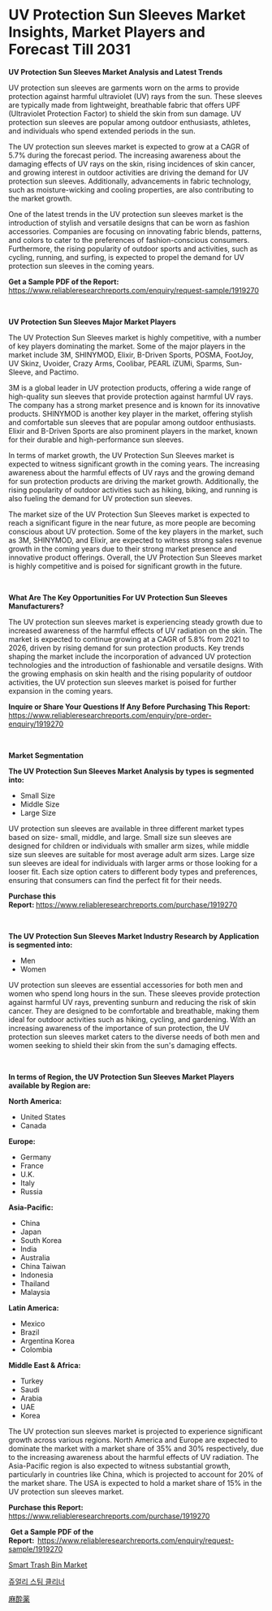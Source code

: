 <p><h1>UV Protection Sun Sleeves Market Insights, Market Players and Forecast Till 2031</h1></p><p><strong>UV Protection Sun Sleeves Market Analysis and Latest Trends</strong></p>
<p><p>UV protection sun sleeves are garments worn on the arms to provide protection against harmful ultraviolet (UV) rays from the sun. These sleeves are typically made from lightweight, breathable fabric that offers UPF (Ultraviolet Protection Factor) to shield the skin from sun damage. UV protection sun sleeves are popular among outdoor enthusiasts, athletes, and individuals who spend extended periods in the sun.</p><p>The UV protection sun sleeves market is expected to grow at a CAGR of 5.7% during the forecast period. The increasing awareness about the damaging effects of UV rays on the skin, rising incidences of skin cancer, and growing interest in outdoor activities are driving the demand for UV protection sun sleeves. Additionally, advancements in fabric technology, such as moisture-wicking and cooling properties, are also contributing to the market growth.</p><p>One of the latest trends in the UV protection sun sleeves market is the introduction of stylish and versatile designs that can be worn as fashion accessories. Companies are focusing on innovating fabric blends, patterns, and colors to cater to the preferences of fashion-conscious consumers. Furthermore, the rising popularity of outdoor sports and activities, such as cycling, running, and surfing, is expected to propel the demand for UV protection sun sleeves in the coming years.</p></p>
<p><strong>Get a Sample PDF of the Report:&nbsp;</strong> <a href="https://www.reliableresearchreports.com/enquiry/request-sample/1919270">https://www.reliableresearchreports.com/enquiry/request-sample/1919270</a></p>
<p>&nbsp;</p>
<p><strong>UV Protection Sun Sleeves Major Market Players</strong></p>
<p><p>The UV Protection Sun Sleeves market is highly competitive, with a number of key players dominating the market. Some of the major players in the market include 3M, SHINYMOD, Elixir, B-Driven Sports, POSMA, FootJoy, UV Skinz, Uvoider, Crazy Arms, Coolibar, PEARL iZUMi, Sparms, Sun-Sleeve, and Pactimo.</p><p>3M is a global leader in UV protection products, offering a wide range of high-quality sun sleeves that provide protection against harmful UV rays. The company has a strong market presence and is known for its innovative products. SHINYMOD is another key player in the market, offering stylish and comfortable sun sleeves that are popular among outdoor enthusiasts. Elixir and B-Driven Sports are also prominent players in the market, known for their durable and high-performance sun sleeves.</p><p>In terms of market growth, the UV Protection Sun Sleeves market is expected to witness significant growth in the coming years. The increasing awareness about the harmful effects of UV rays and the growing demand for sun protection products are driving the market growth. Additionally, the rising popularity of outdoor activities such as hiking, biking, and running is also fueling the demand for UV protection sun sleeves.</p><p>The market size of the UV Protection Sun Sleeves market is expected to reach a significant figure in the near future, as more people are becoming conscious about UV protection. Some of the key players in the market, such as 3M, SHINYMOD, and Elixir, are expected to witness strong sales revenue growth in the coming years due to their strong market presence and innovative product offerings. Overall, the UV Protection Sun Sleeves market is highly competitive and is poised for significant growth in the future.</p></p>
<p>&nbsp;</p>
<p><strong>What Are The Key Opportunities For UV Protection Sun Sleeves Manufacturers?</strong></p>
<p><p>The UV protection sun sleeves market is experiencing steady growth due to increased awareness of the harmful effects of UV radiation on the skin. The market is expected to continue growing at a CAGR of 5.8% from 2021 to 2026, driven by rising demand for sun protection products. Key trends shaping the market include the incorporation of advanced UV protection technologies and the introduction of fashionable and versatile designs. With the growing emphasis on skin health and the rising popularity of outdoor activities, the UV protection sun sleeves market is poised for further expansion in the coming years.</p></p>
<p><strong>Inquire or Share Your Questions If Any Before Purchasing This Report:</strong> <a href="https://www.reliableresearchreports.com/enquiry/pre-order-enquiry/1919270">https://www.reliableresearchreports.com/enquiry/pre-order-enquiry/1919270</a></p>
<p>&nbsp;</p>
<p><strong>Market Segmentation</strong></p>
<p><strong>The UV Protection Sun Sleeves Market Analysis by types is segmented into:</strong></p>
<p><ul><li>Small Size</li><li>Middle Size</li><li>Large Size</li></ul></p>
<p><p>UV protection sun sleeves are available in three different market types based on size- small, middle, and large. Small size sun sleeves are designed for children or individuals with smaller arm sizes, while middle size sun sleeves are suitable for most average adult arm sizes. Large size sun sleeves are ideal for individuals with larger arms or those looking for a looser fit. Each size option caters to different body types and preferences, ensuring that consumers can find the perfect fit for their needs.</p></p>
<p><strong>Purchase this Report:&nbsp;</strong><a href="https://www.reliableresearchreports.com/purchase/1919270">https://www.reliableresearchreports.com/purchase/1919270</a></p>
<p>&nbsp;</p>
<p><strong>The UV Protection Sun Sleeves Market Industry Research by Application is segmented into:</strong></p>
<p><ul><li>Men</li><li>Women</li></ul></p>
<p><p>UV protection sun sleeves are essential accessories for both men and women who spend long hours in the sun. These sleeves provide protection against harmful UV rays, preventing sunburn and reducing the risk of skin cancer. They are designed to be comfortable and breathable, making them ideal for outdoor activities such as hiking, cycling, and gardening. With an increasing awareness of the importance of sun protection, the UV protection sun sleeves market caters to the diverse needs of both men and women seeking to shield their skin from the sun's damaging effects.</p></p>
<p>&nbsp;</p>
<p><strong>In terms of Region, the UV Protection Sun Sleeves Market Players available by Region are:</strong></p>
<p>
    <p> <strong> North America: </strong>
        <ul>
            <li>United States</li>
            <li>Canada</li>
        </ul>
        </p> 
    <p> <strong> Europe: </strong>
        <ul>
            <li>Germany</li>
            <li>France</li>
            <li>U.K.</li>
            <li>Italy</li>
            <li>Russia</li>
        </ul>
        </p> 
    <p> <strong> Asia-Pacific: </strong>
        <ul>
            <li>China</li>
            <li>Japan</li>
            <li>South Korea</li>
            <li>India</li>
            <li>Australia</li>
            <li>China Taiwan</li>
            <li>Indonesia</li>
            <li>Thailand</li>
            <li>Malaysia</li>
        </ul>
        </p> 
    <p> <strong> Latin America: </strong>
        <ul>
            <li>Mexico</li>
            <li>Brazil</li>
            <li>Argentina Korea</li>
            <li>Colombia</li>
        </ul>
        </p> 
    <p> <strong> Middle East & Africa: </strong>
        <ul>
            <li>Turkey</li>
            <li>Saudi</li>
            <li>Arabia</li>
            <li>UAE</li>
            <li>Korea</li>
        </ul>
    </p>
    </p>
<p><p>The UV protection sun sleeves market is projected to experience significant growth across various regions. North America and Europe are expected to dominate the market with a market share of 35% and 30% respectively, due to the increasing awareness about the harmful effects of UV radiation. The Asia-Pacific region is also expected to witness substantial growth, particularly in countries like China, which is projected to account for 20% of the market share. The USA is expected to hold a market share of 15% in the UV protection sun sleeves market.</p></p>
<p><strong>Purchase this Report: </strong><a href="https://www.reliableresearchreports.com/purchase/1919270">https://www.reliableresearchreports.com/purchase/1919270</a></p>
<p>&nbsp;<strong>Get a Sample PDF of the Report:&nbsp;&nbsp;</strong><a href="https://www.reliableresearchreports.com/enquiry/request-sample/1919270">https://www.reliableresearchreports.com/enquiry/request-sample/1919270</a></p>
<p><strong></strong></p>
<p><p><a href="https://github.com/JameTravis/Market-Research-Report-List-4/blob/main/smart-trash-bin-market.md">Smart Trash Bin Market</a></p><p><a href="https://medium.com/@rickymetzdvm/%EB%B3%B4%EC%84%9D-%EC%8A%A4%ED%8C%80-%ED%81%B4%EB%A6%AC%EB%84%88-%EC%8B%9C%EC%9E%A5-%EA%B7%9C%EB%AA%A8-%EC%8B%9C%EC%9E%A5-%EC%A0%84%EB%A7%9D-%EB%B0%8F-%EC%8B%9C%EC%9E%A5-%EC%98%88%EC%B8%A1-2024%EB%85%84%EB%B6%80%ED%84%B0-2031%EB%85%84%EA%B9%8C%EC%A7%80-8805c3eeab4b">쥬얼리 스팀 클리너</a></p><p><a href="https://medium.com/@nicolaseller56452023/%E9%BA%BB%E9%85%94%E8%96%AC%E5%B8%82%E5%A0%B4-%E5%B8%82%E5%A0%B4cagr-%E5%B8%82%E5%A0%B4%E5%8B%95%E5%90%91-%E3%81%8A%E3%82%88%E3%81%B3%E6%88%90%E9%95%B7%E6%88%A6%E7%95%A5%E3%81%AB%E9%96%A2%E3%81%99%E3%82%8B%E6%B4%9E%E5%AF%9F-465a5ed18a78">麻酔薬</a></p></p>